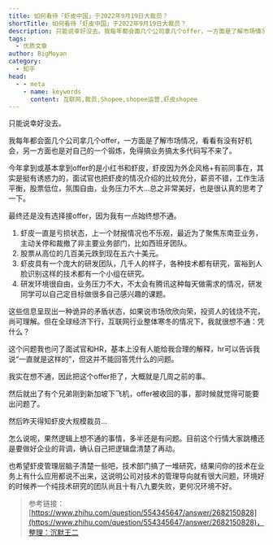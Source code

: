 ```yaml
---
title: 如何看待「虾皮中国」于2022年9月19日大裁员？
shortTitle: 如何看待「虾皮中国」于2022年9月19日大裁员？
description: 只能说幸好没去。我每年都会面几个公司拿几个offer，一方面是了解市场情况，看看有没有好机会，另一方面…
tags:
  - 优质文章
author: BigMoyan
category:
  - 知乎
head:
  - - meta
    - name: keywords
      content: 互联网,裁员,Shopee,shopee运营,虾皮shopee
---
```


只能说幸好没去。

我每年都会面几个公司拿几个offer，一方面是了解市场情况，看看有没有好机会，另一方面也是对自己的一个锻炼，免得搞业务搞太多代码写不来了。

今年拿到或基本拿到offer的是小红书和虾皮，虾皮因为外企风格+有前同事在，其实是挺有诱惑力的，面试官也把虾皮的情况介绍的比较充分，薪资不错，工作生活平衡，股票低位，氛围自由，业务压力不大…总之非常美好，也是很认真的思考了一下。

最终还是没有选择接offer，因为我有一点始终想不通。

1.  虾皮一直是亏损状态，上一个财报情况也不乐观，最近为了聚焦东南亚业务，主动关停和裁撤了非主要业务部门，比如西班牙团队。
2.  股票从高位的几百美元跌到现在五六十美元。
3.  虾皮具有一个庞大的研发团队，几千人的样子，各种技术都有研究，富裕到人脸识别这样的技术都有一个小组在研究。
4.  研发环境很自由，业务压力不大，不太会有腾讯这种每天做需求的情况，研发同学可以自己定目标做很多自己感兴趣的课题。

这些信息呈现出一种诡异的矛盾状态，如果说市场欣欣向荣，投资人的钱烧不完，尚可理解。但在全球经济下行，互联网行业整体寒冬的情况下，我就很想不通：凭什么？

这个问题我也问了面试官和HR，基本上没有人能给我合理的解释，hr可以告诉我说“一直就是这样的”，但这并不能回答凭什么的问题。

我实在想不通，因此把这个offer拒了，大概就是几周之前的事。

然后就出了有个兄弟刚到新加坡下飞机，offer被收回的事，那时候就觉得可能要出问题了。

然后昨天得知虾皮大规模裁员…



怎么说呢，果然逻辑上想不通的事情，多半还是有问题。目前这个行情大家跳槽还是要做好企业的背调，确认自己把逻辑盘清楚了再动。

也希望虾皮管理层脑子清楚一些吧，技术部门搞了一堆研究，结果问你的技术在业务上有什么应用都说不出来，这说明公司对技术的管理导向就有很大问题，环境好的时候养一个纯技术研究的团队尚且十有八九要失败，更何况环境不好。

>参考链接：[https://www.zhihu.com/question/554345647/answer/2682150828](https://www.zhihu.com/question/554345647/answer/2682150828)，整理：沉默王二
